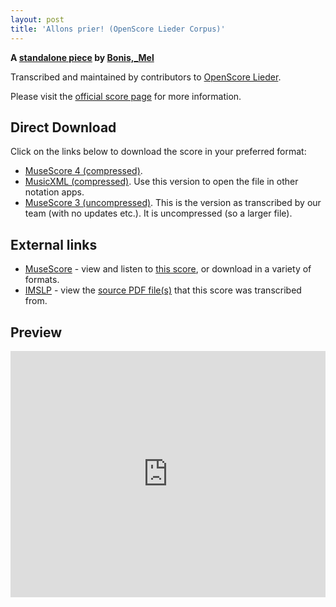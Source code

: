 ```yaml
---
layout: post
title: 'Allons prier! (OpenScore Lieder Corpus)'
---
```


__A [standalone piece](https://fourscoreandmore.org/openscore/lieder/Bonis,_Mel/_/) by [Bonis,_Mel](https://fourscoreandmore.org/openscore/lieder/Bonis,_Mel)__

Transcribed and maintained by contributors to [OpenScore Lieder].

Please visit the [official score page] for more information.

[official score page]: https://musescore.com/openscore-lieder-corpus/scores/6635424
[OpenScore Lieder]: https://musescore.com/openscore-lieder-corpus

## Direct Download

Click on the links below to download the score in your preferred format:
- [MuseScore 4 (compressed)](https://fourscoreandmore.org/openscore/lieder/Bonis,_Mel/_/Allons_prier%21.mscz).
- [MusicXML (compressed)](https://fourscoreandmore.org/openscore/lieder/Bonis,_Mel/_/Allons_prier%21.mxl). Use this version to open the file in other notation apps.
- [MuseScore 3 (uncompressed)](https://raw.githubusercontent.com/OpenScore/Lieder/refs/heads/main/scores/Bonis,_Mel/_/Allons_prier%21/lc6635424.mscx). This is the version as transcribed by our team (with no updates etc.). It is uncompressed (so a larger file).

## External links

- [MuseScore] - view and listen to [this score][MuseScore], or download in a variety of formats.
- [IMSLP] - view the [source PDF file(s)][IMSLP] that this score was transcribed from.

[MuseScore]: https://musescore.com/score/6635424
[IMSLP]: https://imslp.org/wiki/Special:ReverseLookup/654022

## Preview

<iframe width="100%" height="394" src="https://musescore.com/openscore-lieder-corpus/scores/6635424/embed" frameborder="0" allowfullscreen allow="autoplay; fullscreen"></iframe>
